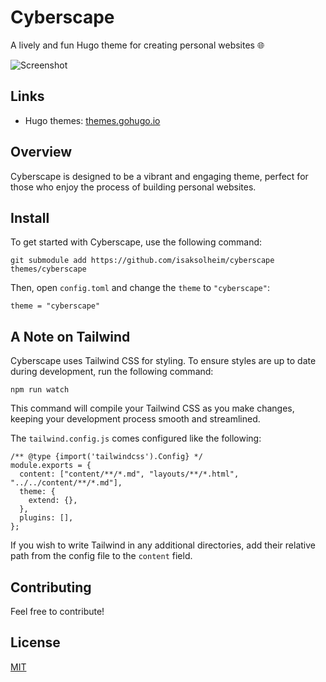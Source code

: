 # Cyberscape

A lively and fun Hugo theme for creating personal websites 🌐

![Screenshot](https://github.com/isaksolheim/cyberscape/blob/main/images/screenshot.jpg)

## Links

- Hugo themes: [themes.gohugo.io](https://themes.gohugo.io/)

## Overview

Cyberscape is designed to be a vibrant and engaging theme, perfect for those who enjoy the process of building personal websites.

## Install

To get started with Cyberscape, use the following command:

```
git submodule add https://github.com/isaksolheim/cyberscape themes/cyberscape
```

Then, open `config.toml` and change the `theme` to `"cyberscape"`:

```
theme = "cyberscape"
```

## A Note on Tailwind

Cyberscape uses Tailwind CSS for styling. To ensure styles are up to date during development, run the following command:

```
npm run watch
```

This command will compile your Tailwind CSS as you make changes, keeping your development process smooth and streamlined.

The `tailwind.config.js` comes configured like the following:

```
/** @type {import('tailwindcss').Config} */
module.exports = {
  content: ["content/**/*.md", "layouts/**/*.html", "../../content/**/*.md"],
  theme: {
    extend: {},
  },
  plugins: [],
};
```

If you wish to write Tailwind in any additional directories, add their relative path from the config file to the `content` field.

## Contributing

Feel free to contribute!

## License

[MIT](https://github.com/isaksolheim/cyberscape/blob/main/LICENSE)
